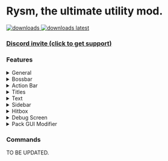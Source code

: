 # Rysm, the ultimate utility mod.

<a href="https://github.com/Qalcyo/Rysm/releases" target="_blank">
<img alt="downloads" src="https://img.shields.io/github/downloads/Qalcyo/Rysm/total?color=F5C400&style=for-the-badge" /> <img alt="downloads latest" src="https://img.shields.io/github/downloads-pre/Qalcyo/Rysm/latest/total?color=F5C400&style=for-the-badge" />

### [Discord invite (click to get support)](https://inv.wtf/qalcyo)


### Features
<details>
  <summary>General</summary>
# General
- **Reverse Inventory Scrolling** - Reverse the direction of which the inventory scrolls to when scrolling on your mouse.
- **Hide Locraw Messages** - Hide locraw messages in chat (e.g {"server": "something"}).
- **Item Physics** - Make dropped items have physics.
- **Disable Text Shadow** - Disable the shadow on text rendering. Can boost performance. (1.17 only)
- **Render Own Nametag** - Render your own nametag in third person. (1.17 only)
- **Remove Nametag Background** - Remove the background of nametags. (1.17 only)
- **Nametag Text Shadow** - Render a text shadow with the nametag text. (1.17 only)
</details>

<details>
  <summary>Bossbar</summary>
# Bossbar
- **Bossbar Customization**
- **Toggle Bossbar**
- **"Toggle Text**
- **Toggle Shadow**
- **Toggle Bar**
- **Bossbar Scale**
</details>
  
<details>
  <summary>Action Bar</summary>
# Action Bar
- **Action Bar Customization**
- **Toggle Action Bar**
- **Action Bar Shadow**
- **Action Bar Background**
- **Action Bar Round Background**
- **Rounded Background Radius**
- **Background Padding Amount**
- **Background Color**
- **Action Bar Position**
</details>
  
<details>
  <summary>Titles</summary>
# Titles
- **Toggle Title**
- **Title Scale Percentage**
- **Subtitle Scale Percentage**
- **Toggle Title Shadow**
</details>
  
<details>
  <summary>Text</summary>
# Text
- **Highlight Name** - Highlight your name. (1.8 only)
- **Text Color** - Change the text color for the highlight. (1.8 only)
</details>
  
<details>
  <summary>Sidebar</summary>
# Sidebar
- **Toggle Sidebar**
- **Toggle Sidebar Text Shadow**
- **Toggle Score Points**
- **Toggle Background**
- **Sidebar Background Color**
- **Sidebar Position**
- **Sidebar Scale**
</details>
  
<details>
  <summary>Hitbox</summary>
# Hitbox
- **Toggle Hitbox**
- **Accurate Hitbox** - In vanilla, hitboxes are a bit smaller compared to their actual size. When this is on, it make the hitboxes accurate.
- **Toggle Player Hitboxes**
- **Toggle Passive Hitboxes**
- **Toggle Monster Hitboxes**
- **Toggle Armorstand Hitboxes**
- **Toggle Fireball Hitboxes**
- **Toggle Minecart Hitboxes**
- **Toggle Wither Skull Hitboxes**
- **Toggle Item Hitboxes**
- **Toggle Firework Hitboxes**
- **Toggle XP Orb Hitboxes**
- **Toggle Projectile Hitboxes**
- **Hitbox Width**
- **Force Hitboxes** - Force the rendering of hitbox of entities.
- **Disable for Self** - Don't render the hitbox if the player's hitbox is you.
- **Toggle Hitbox Box**
- **Hitbox Color**
- **Hitbox Color (within crosshair)**
- **Toggle Hitbox Chroma**
- **Toggle Line Hitbox**
- **Hitbox Line Color**
- **Toggle Hitbox Line Chroma**
- **Toggle Hitbox Line of Sight**
- **Line of Sight Color**
- **Toggle Hitbox Line of Sight Chroma**
</details>
  
<details>
  <summary>Debug Screen</summary>
# Debug Screen
- **Debug HUD Color** (1.17 only)
- **Debug HUD Shadow** (1.17 only)
</details>
  
<details>
  <summary>Pack GUI Modifier</summary>
# Pack GUI Modifier
- **Remove Pack GUI Background**
- **Hide Incompatible Packs**
- **Reverse Packs**
- **Real-Time Pack Updating** (force enabled, 1.8 only as it's already implemented in 1.17)
- **Resource Pack Searching** (force enabled)
</details>
  
  
### Commands
TO BE UPDATED.
